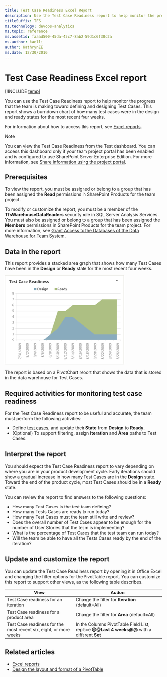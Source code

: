 ```yaml
---
title: Test Case Readiness Excel Report  
description: Use the Test Case Readiness report to help monitor the progress that the team is making toward defining and designing Test Cases.
titleSuffix: TFS
ms.technology: devops-analytics
ms.topic: reference
ms.assetid: faaad500-45da-45c7-8ab2-59d1c6f30c2a
ms.author: kaelli
author: KathrynEE
ms.date: 12/30/2016
---
```


# Test Case Readiness Excel report

[!INCLUDE [temp](../includes/tfs-sharepoint-version.md)]

You can use the Test Case Readiness report to help monitor the progress that the team is making toward defining and designing Test Cases. This report shows a burndown chart of how many test cases were in the design and ready states for the most recent four weeks.  
  
 For information about how to access this report, see [Excel reports](excel-reports.md).  
  
> [!NOTE]
>  You can view the Test Case Readiness from the Test dashboard. You can access this dashboard only if your team project portal has been enabled and is configured to use SharePoint Server Enterprise Edition. For more information, see [Share information using the project portal](../sharepoint-dashboards/share-information-using-the-project-portal.md).  
  
## Prerequisites  
  
 To view the report, you must be assigned or belong to a group that has been assigned the **Read** permissions in SharePoint Products for the team project.  
  
 To modify or customize the report, you must be a member of the **TfsWarehouseDataReaders** security role in SQL Server Analysis Services. You must also be assigned or belong to a group that has been assigned the **Members** permissions in SharePoint Products for the team project. For more information, see [Grant Access to the Databases of the Data Warehouse for Team System](../admin/grant-permissions-to-reports.md).  

<a name="Data"></a> 

##  Data in the report  

This report provides a stacked area graph that shows how many Test Cases have been in the **Design** or **Ready** state for the most recent four weeks.  
  
 ![Test Case Readiness Excel Report](media/procguid_exceltestcase.png "ProcGuid_ExcelTestCase")  
  
 The report is based on a PivotChart report that shows the data that is stored in the data warehouse for Test Cases.  
  
<a name="RequiredActivities"></a> 

## Required activities for monitoring test case readiness  

For the Test Case Readiness report to be useful and accurate, the team must perform the following activities:  
-   Define [test cases](../../test/create-test-cases.md), and update their **State** from **Design** to **Ready**.   
-   (Optional) To support filtering, assign **Iteration** and **Area** paths to Test Cases.  
  
<a name="Interpreting"></a> 

## Interpret the report 
 
 You should expect the Test Case Readiness report to vary depending on where you are in your product development cycle. Early iterations should show a gradual increase in how many Test Cases are in the **Design** state. Toward the end of the product cycle, most Test Cases should be in a **Ready** state.  
  
 You can review the report to find answers to the following questions:   
-   How many Test Cases is the test team defining?  
-   How many Tests Cases are ready to run today?  
-   How many Test Cases must the team still write and review?  
-   Does the overall number of Test Cases appear to be enough for the number of User Stories that the team is implementing?  
-   What is the percentage of Test Cases that the test team can run today?  
-   Will the team be able to have all the Tests Cases ready by the end of the iteration?  

<a name="Updating"></a> 
  
##  Update and customize the report  

You can update the Test Case Readiness report by opening it in Office Excel and changing the filter options for the PivotTable report. You can customize this report to support other views, as the following table describes.  
  
|View|Action|  
|----------|------------|  
|Test Case readiness for an iteration|Change the filter for **Iteration** (default=All)|  
|Test Case readiness for a product area|Change the filter for **Area** (default=All)|  
|Test Case readiness for the most recent six, eight, or more weeks|In the Columns PivotTable Field List, replace **@@Last 4 weeks@@** with a different **Set**|  
  
## Related articles

- [Excel reports](excel-reports.md)
- [Design the layout and format of a PivotTable](https://support.office.com/article/design-the-layout-and-format-of-a-pivottable-a9600265-95bf-4900-868e-641133c05a80) 
